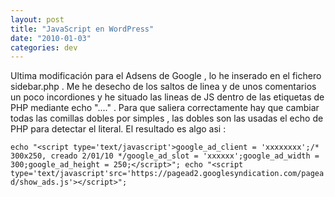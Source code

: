 ```yaml
---
layout: post
title: "JavaScript en WordPress"
date: "2010-01-03"
categories: dev
---
```


Ultima modificación para el Adsens de Google , lo he inserado en el fichero sidebar.php . Me he desecho de los saltos de linea y de unos comentarios un poco incordiones y he situado las lineas de JS dentro de las etiquetas de PHP mediante echo "...." . Para que saliera correctamente hay que cambiar todas las comillas dobles por simples , las dobles son las usadas el echo de PHP para detectar el literal. El resultado es algo asi :

`echo "<script type='text/javascript'>google_ad_client = 'xxxxxxxx';/* 300x250, creado 2/01/10 */google_ad_slot = 'xxxxxx';google_ad_width = 300;google_ad_height = 250;</script>"; echo "<script type='text/javascript'src='https://pagead2.googlesyndication.com/pagead/show_ads.js'></script>";`
